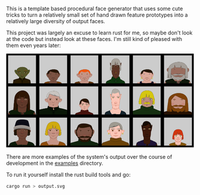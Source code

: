 This is a template based procedural face generator that uses some cute tricks to turn a relatively small set of hand drawn feature prototypes into a relatively large diversity of output faces.

This project was largely an excuse to learn rust for me, so maybe don't look at the code but instead look at these faces. I'm still kind of pleased with them even years later:

![Some procedural faces](./examples/2019_03_27_18_54.png)

There are more examples of the system's output over the course of development in the [examples](./examples) directory.

To run it yourself install the rust build tools and go:
```sh
cargo run > output.svg
```
